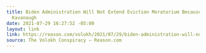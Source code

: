 ```yaml
---
title: Biden Administration Will Not Extend Eviction Moratorium Because of Justice
  Kavanaugh
date: 2021-07-29 16:27:52 -05:00
layout: link
link: https://reason.com/volokh/2021/07/29/biden-administration-will-not-extend-eviction-moratorium-because-of-justice-kavanaugh/
source: The Volokh Conspiracy – Reason.com
---
```


